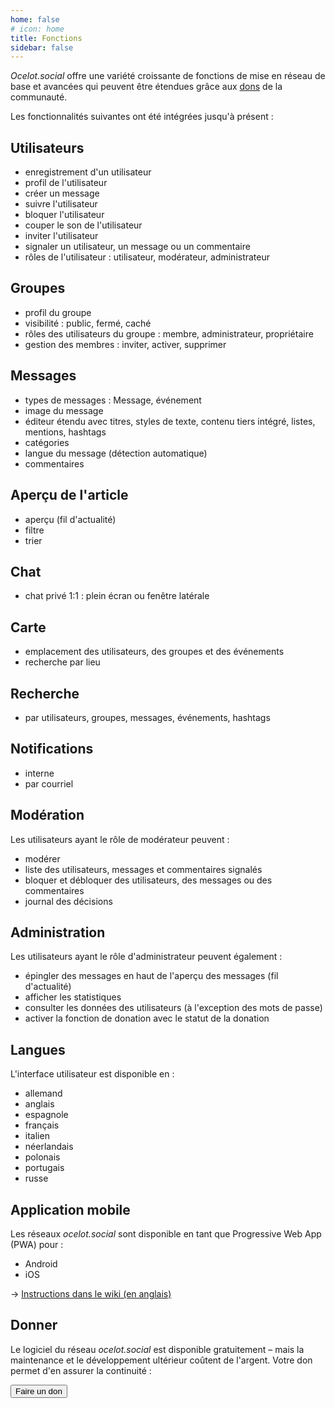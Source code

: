 ```yaml
---
home: false
# icon: home
title: Fonctions
sidebar: false
---
```


*Ocelot.social* offre une variété croissante de fonctions de mise en réseau de base et avancées qui peuvent être étendues grâce aux [dons](/fr/donate/) de la communauté.

Les fonctionnalités suivantes ont été intégrées jusqu'à présent :

## Utilisateurs

<!-- XXX translate check: start with capital letters -->

- enregistrement d'un utilisateur
- profil de l'utilisateur
- créer un message
- suivre l'utilisateur
- bloquer l'utilisateur
- couper le son de l'utilisateur
- inviter l'utilisateur
- signaler un utilisateur, un message ou un commentaire
- rôles de l'utilisateur : utilisateur, modérateur, administrateur

## Groupes

<!-- XXX translate check: start with capital letters -->

- profil du groupe
- visibilité : public, fermé, caché
- rôles des utilisateurs du groupe : membre, administrateur, propriétaire
- gestion des membres : inviter, activer, supprimer

## Messages

- types de messages : Message, événement
- image du message
- éditeur étendu avec titres, styles de texte, contenu tiers intégré, listes, mentions, hashtags
- catégories
- langue du message (détection automatique)
- commentaires

<!-- XXX translate check: start with capital letters -->
<!-- XXX translate check: why above message and here article? -->

## Aperçu de l'article

- aperçu (fil d'actualité)
- filtre
- trier

## Chat

<!-- XXX translate check: start with capital letters -->

- chat privé 1:1 : plein écran ou fenêtre latérale

## Carte

- emplacement des utilisateurs, des groupes et des événements
- recherche par lieu

## Recherche

<!-- XXX translate check: start with capital letters -->

- par utilisateurs, groupes, messages, événements, hashtags

## Notifications

- interne
- par courriel

## Modération

<!-- XXX translate check: colon? -->

Les utilisateurs ayant le rôle de modérateur peuvent :

<!-- XXX translate check: start with capital letters. check new differences to English and German -->

- modérer
- liste des utilisateurs, messages et commentaires signalés
- bloquer et débloquer des utilisateurs, des messages ou des commentaires
- journal des décisions

## Administration

<!-- XXX translate check: colon? -->

Les utilisateurs ayant le rôle d'administrateur peuvent également :

<!-- XXX translate check: start with capital letters. check new differences to English and German -->

- épingler des messages en haut de l'aperçu des messages (fil d'actualité)
- afficher les statistiques
- consulter les données des utilisateurs (à l'exception des mots de passe)
- activer la fonction de donation avec le statut de la donation

## Langues

L'interface utilisateur est disponible en :

- allemand
- anglais
- espagnole
- français
- italien
- néerlandais
- polonais
- portugais
- russe

## Application mobile

Les réseaux *ocelot.social* sont disponible en tant que Progressive Web App (PWA) pour :

- Android
- iOS

→ [Instructions dans le wiki (en anglais)](https://github.com/Ocelot-Social-Community/Ocelot-Social/wiki/en:FAQ#is-there-a-mobile-app)

## Donner

<!-- XXX translate check -->

Le logiciel du réseau *ocelot.social* est disponible gratuitement – mais la maintenance et le développement ultérieur coûtent de l'argent.
Votre don permet d'en assurer la continuité :

<!-- markdownlint-disable MD033 -->
<a href="/fr/donate/">
  <Button class="donate-button">
    Faire un don
  </Button>
</a>
<!-- markdownlint-enable MD033 -->
